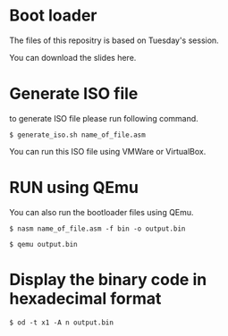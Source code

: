 # Boot loader

The files of this repositry is based on Tuesday's session. 

You can download the slides here.


# Generate ISO file

to generate ISO file please run following command.

``` $ generate_iso.sh name_of_file.asm ```

You can run this ISO file using VMWare or VirtualBox.

# RUN using QEmu

You can also run the bootloader files using QEmu.

```
$ nasm name_of_file.asm -f bin -o output.bin

$ qemu output.bin
```

# Display the binary code in hexadecimal format

```
$ od -t x1 -A n output.bin
```
